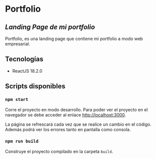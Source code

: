 # Portfolio
## _Landing Page de mi portfolio_

Portfolio, es una landing page que contiene mi portfolio a modo web empresarial.

## Tecnologías

- ReactJS 18.2.0

## Scripts disponibles

### `npm start`
Corre el proyecto en modo desarrollo.
Para poder ver el proyecto en el navegador se debe acceder al enlace [http://localhost:3000](http://localhost:3000).

La página se refrescará cada vez que se realice un cambio en el código.
Además podrá ver los errores tanto en pantalla como consola.

### `npm run build`
Construye el proyecto compilado en la carpeta `build`.